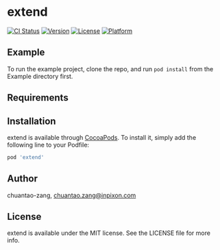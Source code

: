 # extend

[![CI Status](https://img.shields.io/travis/chuantao-zang/extend.svg?style=flat)](https://travis-ci.org/chuantao-zang/extend)
[![Version](https://img.shields.io/cocoapods/v/extend.svg?style=flat)](https://cocoapods.org/pods/extend)
[![License](https://img.shields.io/cocoapods/l/extend.svg?style=flat)](https://cocoapods.org/pods/extend)
[![Platform](https://img.shields.io/cocoapods/p/extend.svg?style=flat)](https://cocoapods.org/pods/extend)

## Example

To run the example project, clone the repo, and run `pod install` from the Example directory first.

## Requirements

## Installation

extend is available through [CocoaPods](https://cocoapods.org). To install
it, simply add the following line to your Podfile:

```ruby
pod 'extend'
```

## Author

chuantao-zang, chuantao.zang@inpixon.com

## License

extend is available under the MIT license. See the LICENSE file for more info.

